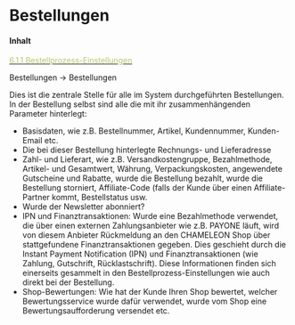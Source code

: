 # Bestellungen

#### Inhalt

[<span style="color:#B7C66E">6.1.1 Bestellprozess-Einstellungen</span>](bestellprozess-einstellungen.md)

Bestellungen → Bestellungen

Dies ist die zentrale Stelle für alle im System durchgeführten Bestellungen. In der Bestellung selbst sind alle die mit ihr zusammenhängenden Parameter hinterlegt:

* Basisdaten, wie z.B. Bestellnummer, Artikel, Kundennummer, Kunden-Email etc.
* Die bei dieser Bestellung hinterlegte Rechnungs- und Lieferadresse
* Zahl- und Lieferart, wie z.B. Versandkostengruppe, Bezahlmethode, Artikel- und Gesamtwert, Währung, Verpackungskosten, angewendete Gutscheine und Rabatte, wurde die Bestellung bezahlt, wurde die Bestellung storniert, Affiliate-Code (falls der Kunde über einen Affiliate-Partner kommt, Bestellstatus usw.
* Wurde der Newsletter abonniert?
* IPN und Finanztransaktionen: Wurde eine Bezahlmethode verwendet, die über einen externen Zahlungsanbieter wie z.B. PAYONE läuft, wird von diesem Anbieter Rückmeldung an den CHAMELEON Shop über stattgefundene Finanztransaktionen gegeben. Dies geschieht durch die Instant Payment Notification (IPN) und Finanztransaktionen (wie Zahlung, Gutschrift, Rücklastschrift). Diese Informationen finden sich einerseits gesammelt in den Bestellprozess-Einstellungen wie auch direkt bei der Bestellung. 
* Shop-Bewertungen: Wie hat der Kunde Ihren Shop bewertet, welcher Bewertungsservice wurde dafür verwendet, wurde vom Shop eine Bewertungsaufforderung versendet etc.
